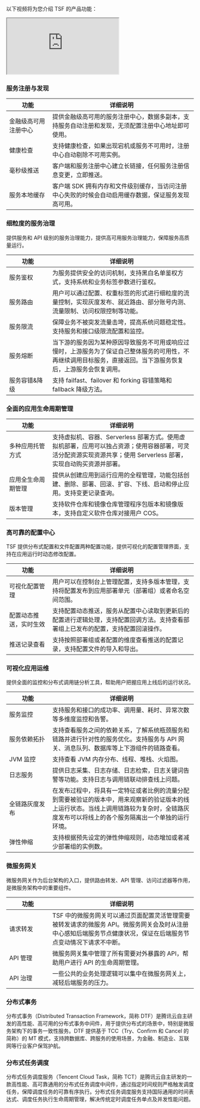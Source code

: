 以下视频将为您介绍 TSF 的产品功能：

<div class="doc-video-mod"><iframe src="https://cloud.tencent.com/edu/learning/quick-play/2037-24360?source=gw.doc.media&withPoster=1&notip=1"></iframe></div>

### 服务注册与发现
<style>
table th:nth-of-type(1) {
width: 100px;        
}
</style>

| 功能 | 详细说明 | 
|---------|---------|
| 金融级高可用注册中心 | 提供金融级高可用的服务注册中心，数据多副本，支持服务自动注册和发现，无须配置注册中心地址即可使用。|
|  健康检查 | 支持健康检查，如果出现宕机或服务不可用时，注册中心自动剔除不可用实例。 |
| 毫秒级推送 |  客户端和服务注册中心建立长链接，任何服务注册信息变更，立即推送。 |
| 服务本地缓存 |   客户端 SDK 拥有内存和文件级别缓存，当访问注册中心失败的时候会自动启用缓存数据，保证服务发现高可用。|

### 细粒度的服务治理

提供服务和 API 级别的服务治理能力，提供高可用服务治理能力，保障服务高质量运行。

| 功能 | 详细说明 | 
|---------|---------|
| 服务鉴权 | 为服务提供安全的访问机制，支持黑白名单鉴权方式，支持系统和业务标签参数进行鉴权。|
| 服务路由 | 用户可以通过配置、权重标签的形式进行细粒度的流量控制，实现灰度发布、就近路由、部分账号内测、流量限制、访问权限控制等功能。|
| 服务限流 | 保障业务不被突发流量击垮，提高系统问题稳定性。支持服务和接口级限流配置和监控。|
| 服务熔断 | 当下游的服务因为某种原因导致服务不可用或响应过慢时，上游服务为了保证自己整体服务的可用性，不再继续调用目标服务，直接返回。当下游服务恢复后，上游服务会恢复调用。|
|  服务容错&降级 | 支持 failfast、failover 和 forking 容错策略和 fallback 降级方法。|

### 全面的应用生命周期管理
| 功能 | 详细说明 | 
|---------|---------|
| 多种应用托管方式 | 支持虚拟机、容器、Serverless 部署方式。使用虚拟机部署，应用可以独占资源；使用容器部署，可灵活分配资源实现资源共享；使用 Serverless 部署，实现自动购买资源并部署。|
| 应用全生命周期管理 | 提供从创建应用到运行应用的全程管理，功能包括创建、删除、部署、回滚、扩容、下线、启动和停止应用。支持变更记录查询。|
| 版本管理 | 支持软件仓库和镜像仓库管理程序包版本和镜像版本，支持自定义软件仓库对接用户 COS。|

### 高可靠的配置中心

TSF 提供分布式配置和文件配置两种配置功能，提供可视化的配置管理界面，支持在应用运行时动态修改配置。

| 功能 | 详细说明 | 
|---------|---------|
| 可视化配置管理 | 用户可以在控制台上管理配置，支持多版本管理，支持将配置发布到应用部署单元（部署组）或者命名空间范围。|
| 配置动态推送，实时生效 | 支持配置动态推送，服务从配置中心读取到更新后的配置进行逻辑处理，支持配置回调方法。支持查看部署组上已发布的配置，支持配置回滚操作。|
| 推送记录查看 | 支持按照部署组或者配置的维度查看推送的配置记录，支持配置文件的导入和导出。|

### 可视化应用运维

提供全面的监控和分布式调用链分析工具，帮助用户把握应用上线后的运行状况。

| 功能 | 详细说明 | 
|---------|---------|
| 服务监控 | 支持服务和接口的成功率、调用量、耗时、异常次数等多维度监控和告警。|
| 服务依赖拓扑 | 支持查看服务之间的依赖关系，了解系统瓶颈服务和链路并进行针对性的服务优化。支持服务与 API 网关、消息队列、数据库等上下游组件的链路查看。|
| JVM 监控 | 支持查看 JVM 内存分布、线程、堆栈、火焰图。|
| 日志服务 | 提供日志采集、日志存储、日志检索，日志关键词告警等功能。支持日志与调用链联动排查线上问题。|
| 全链路灰度发布 | 在发布过程中，将具有一定特征或者比例的流量分配到需要被验证的版本中，用来观察新的验证版本的线上运行状态。当线上调用链路较为复杂时，全链路灰度发布可以将线上的各个服务隔离出一个单独的运行环境。|
| 弹性伸缩 | 支持根据预先设定的弹性伸缩规则，动态增加或者减少部署组的实例数。|

### 微服务网关

微服务网关作为后台架构的入口，提供路由转发、API 管理、访问过滤器等作用，是微服务架构中的重要组件。

| 功能 | 详细说明 | 
|---------|---------|
| 请求转发 | TSF 中的微服务网关可以通过页面配置灵活管理需要被转发请求的微服务 API。微服务网关会及时从注册中心感知后端服务节点健康状况，保证在后端服务节点变动情况下请求不中断。|
| API 管理 | 微服务网关集中管理了所有需要对外暴露的 API，帮助用户进行 API 的生命周期管理。|
| API 治理 | 一些公共的业务处理逻辑可以集中在微服务网关上，减轻后端服务的压力。 |

### 分布式事务

分布式事务（Distributed Transaction Framework，简称 DTF）是腾讯云自主研发的高性能、高可用的分布式事务中间件，用于提供分布式的场景中，特别是微服务架构下的事务一致性服务。DTF 提供基于 TCC（Try、Confirm 和 Cancel 的简称）的 MT 模式，支持跨数据库、跨服务的使用场景，为金融、制造业、互联网等行业客户保驾护航。

### 分布式任务调度

分布式任务调度服务（Tencent Cloud Task，简称 TCT）是腾讯云自主研发的一款高性能、高可靠通用的分布式任务调度中间件，通过指定时间规则严格触发调度任务，保障调度任务的可靠有序执行。分布式任务调度服务支持国际通用的时间表达式、调度任务执行生命周期管理，解决传统定时调度任务单点及并发性能问题。
